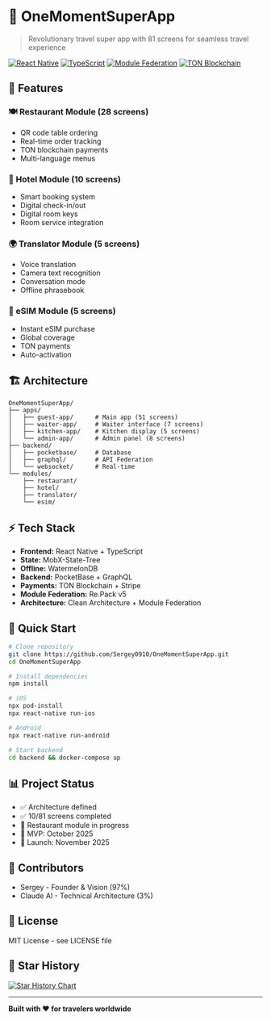 # 🚀 OneMomentSuperApp

> Revolutionary travel super app with 81 screens for seamless travel experience

[![React Native](https://img.shields.io/badge/React%20Native-0.72-blue)](https://reactnative.dev/)
[![TypeScript](https://img.shields.io/badge/TypeScript-5.0-blue)](https://www.typescriptlang.org/)
[![Module Federation](https://img.shields.io/badge/Module%20Federation-Ready-green)](https://module-federation.github.io/)
[![TON Blockchain](https://img.shields.io/badge/TON-Payments-blue)](https://ton.org/)

## 📱 Features

### 🍽️ Restaurant Module (28 screens)
- QR code table ordering
- Real-time order tracking
- TON blockchain payments
- Multi-language menus

### 🏨 Hotel Module (10 screens)
- Smart booking system
- Digital check-in/out
- Digital room keys
- Room service integration

### 🌍 Translator Module (5 screens)
- Voice translation
- Camera text recognition
- Conversation mode
- Offline phrasebook

### 📶 eSIM Module (5 screens)
- Instant eSIM purchase
- Global coverage
- TON payments
- Auto-activation

## 🏗️ Architecture

```
OneMomentSuperApp/
├── apps/
│   ├── guest-app/      # Main app (51 screens)
│   ├── waiter-app/     # Waiter interface (7 screens)
│   ├── kitchen-app/    # Kitchen display (5 screens)
│   └── admin-app/      # Admin panel (8 screens)
├── backend/
│   ├── pocketbase/     # Database
│   ├── graphql/        # API Federation
│   └── websocket/      # Real-time
└── modules/
    ├── restaurant/
    ├── hotel/
    ├── translator/
    └── esim/
```

## ⚡ Tech Stack

- **Frontend:** React Native + TypeScript
- **State:** MobX-State-Tree
- **Offline:** WatermelonDB
- **Backend:** PocketBase + GraphQL
- **Payments:** TON Blockchain + Stripe
- **Module Federation:** Re.Pack v5
- **Architecture:** Clean Architecture + Module Federation

## 🚀 Quick Start

```bash
# Clone repository
git clone https://github.com/Sergey0910/OneMomentSuperApp.git
cd OneMomentSuperApp

# Install dependencies
npm install

# iOS
npx pod-install
npx react-native run-ios

# Android
npx react-native run-android

# Start backend
cd backend && docker-compose up
```

## 📊 Project Status

- ✅ Architecture defined
- ✅ 10/81 screens completed
- 🚧 Restaurant module in progress
- 📅 MVP: October 2025
- 🎯 Launch: November 2025

## 🤝 Contributors

- Sergey - Founder & Vision (97%)
- Claude AI - Technical Architecture (3%)

## 📜 License

MIT License - see LICENSE file

## 🌟 Star History

[![Star History Chart](https://api.star-history.com/svg?repos=Sergey0910/OneMomentSuperApp&type=Date)](https://star-history.com/#Sergey0910/OneMomentSuperApp&Date)

---

**Built with ❤️ for travelers worldwide**